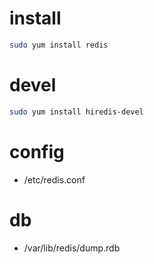 # install
```sh
sudo yum install redis
```

# devel
```sh
sudo yum install hiredis-devel
```

# config
* /etc/redis.conf

# db
* /var/lib/redis/dump.rdb
